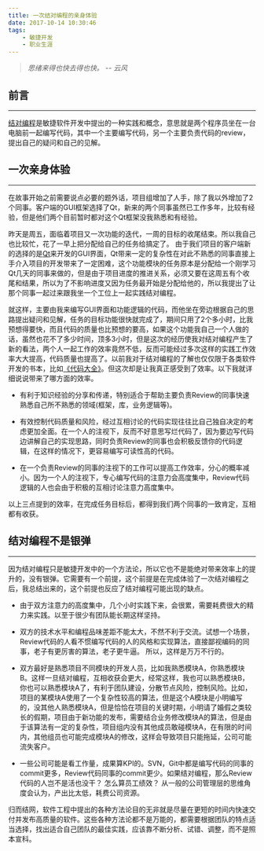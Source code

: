 ```yaml
---
title: 一次结对编程的亲身体验
date: 2017-10-14 10:30:46
tags:
    - 敏捷开发
    - 职业生涯
---
```


> *思绪来得也快去得也快。* -- *云风*

## 前言

---

[结对编程](https://en.wikipedia.org/wiki/Pair_programming)是敏捷软件开发中提出的一种实践和概念，意思就是两个程序员坐在一台电脑前一起编写代码，其中一个主要编写代码，另一个主要负责代码的review，提出自己的疑问和自己的见解。

## 一次亲身体验

---

在故事开始之前需要说点必要的题外话，项目组增加了人手，除了我以外增加了2个同事。客户端的GUI框架选择了Qt，新来的两个同事虽然已工作多年，比较有经验，但是他们两个目前暂时都对这个Qt框架没我熟悉和有经验。

昨天是周五，面临着项目又一次功能的迭代，一周的目标的收尾结束。所以我自己也比较忙，花了一早上把分配给自己的任务给搞定了。 由于我们项目的客户端新的选择的是[Qt](https://en.wikipedia.org/wiki/Qt_(software))来开发的GUI界面，Qt带来一定的复杂性在对此不熟悉的同事直接上手介入项目的开发带来了一定困难，这个功能模块的任务原本是分配给一个刚学习Qt几天的同事来做的，但是由于项目进度的推进关系，必须又要在这周五有个收尾和结果，所以为了不影响进度又因为任务最开始是分配给他的，所以我提出了让那个同事一起过来跟我坐一个工位上一起实践结对编程。

就这样，主要由我来编写GUI界面和功能逻辑的代码，而他坐在旁边根据自己的思路提出疑问和见解，任务的目标功能很快就完成了，期间只用了2个多小时，比我预想得要快，而且代码的质量也比预想的要高，如果这个功能我自己一个人做的话，虽然也花不了多少时间，顶多3小时，但是这次的经历使我对结对编程产生了新的看法，两个人一起工作的效率竟然不低，反而可能经过多次这样的实践工作效率大大提高，代码质量也提高了。以前我对于结对编程的了解也仅仅限于各类软件开发的书本，比如[《代码大全》](https://book.douban.com/subject/1477390/)。但这次却是让我真正感受到了效率。以下我就详细说说带来了哪方面的效率。

- 有利于知识经验的分享和传递，特别适合于帮助主要负责Review的同事快速熟悉自己所不熟悉的领域(框架，库，业务逻辑等)。

- 有效控制代码质量和风险，经过互相讨论的代码实现往往比自己独自决定的考虑更加全面。在一个人的注视下，反而不好意思写烂代码了，因为要边写代码边讲解自己的实现思路，同时负责Review的同事也会积极反馈你的代码逻辑，在这样的情况下，更容易编写可读性高的代码。

- 在一个负责Review的同事的注视下的工作可以提高工作效率，分心的概率减小。因为一个人的注视下，专心编写代码的注意力会高度集中，Review代码逻辑的人也会由于积极的互相讨论注意力高度集中。

以上三点提到的效率，在完成任务目标后，都得到我们两个同事的一致肯定，互相都有收获。

## 结对编程不是银弹

---

因为结对编程只是敏捷开发中的一个方法论，所以它也不是能绝对带来效率上的提升的，没有银弹。它需要有一个前提，这个前提是在完成体验了一次结对编程之后，我总结出来的，这个前提也反应了结对编程可能出现的缺点。

- 由于双方注意力的高度集中，几个小时实践下来，会很累，需要耗费很大的精力来实践。以至于很少有团队能长期这样坚持。

- 双方的技术水平和编程品味差距不能太大，不然不利于交流。试想一个场景，Review代码的人看不惯编写代码的人的风格和实现算法，直接鄙视编码的同事，老子有更厉害的算法，老子更牛逼。 所以，这样是万万不行的。

- 双方最好是熟悉项目不同模块的开发人员，比如我熟悉模块A，你熟悉模块B。这样一旦结对编程，互相收获会更大，经常这样，我也可以熟悉模块B，你也可以熟悉模块A了，有利于团队建设，分散节点风险，控制风险。比如，项目的某模块A使用了一个复杂性较高的算法，但是这个A模块是小明编写的，没其他人熟悉模块A，但是恰恰在项目的关键时期，小明请了婚假之类较长的假期，项目由于新功能的发布，需要结合业务修改模块A的算法，但是由于该算法有一定的复杂性，项目组内没有其他成员敢碰模块A，在有限的时间内，其他组员也可能完成模块A的修改，这样会导致项目只能拖延，公司可能流失客户。

- 一些公司可能是看工作量，成果算KPI的。SVN，Git中都是编写代码的同事的commit更多，Review代码同事的commit更少。如果结对编程，那么Review代码的人岂不是活也没干？ 怎么算员工绩效？ 从一般的公司管理层的思维角度会认为，产出比太低，耗费公司资源。

归而结网，软件工程中提出的各种方法论目的无非就是尽量在更短的时间内快速交付并发布高质量的软件。这些各种方法论都不是万能的，都需要根据团队的特点适当选择，找出适合自己团队的最佳实践，应该靠不断分析、试错、调整，而不是照本宣科。

